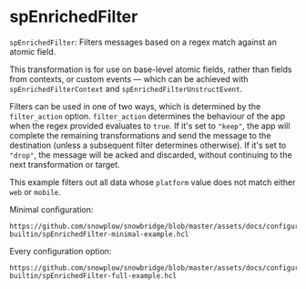 # spEnrichedFilter

`spEnrichedFilter`: Filters messages based on a regex match against an atomic field.

This transformation is for use on base-level atomic fields, rather than fields from contexts, or custom events — which can be achieved with `spEnrichedFilterContext` and `spEnrichedFilterUnstructEvent`.

Filters can be used in one of two ways, which is determined by the `filter_action` option. `filter_action` determines the behaviour of the app when the regex provided evaluates to `true`. If it's set to `"keep"`, the app will complete the remaining transformations and send the message to the destination (unless a subsequent filter determines otherwise). If it's set to `"drop"`, the message will be acked and discarded, without continuing to the next transformation or target.

This example filters out all data whose `platform` value does not match either `web` or `mobile`.

Minimal configuration:

```hcl reference
https://github.com/snowplow/snowbridge/blob/master/assets/docs/configuration/transformations/snowplow-builtin/spEnrichedFilter-minimal-example.hcl
```

Every configuration option:

```hcl reference
https://github.com/snowplow/snowbridge/blob/master/assets/docs/configuration/transformations/snowplow-builtin/spEnrichedFilter-full-example.hcl
```